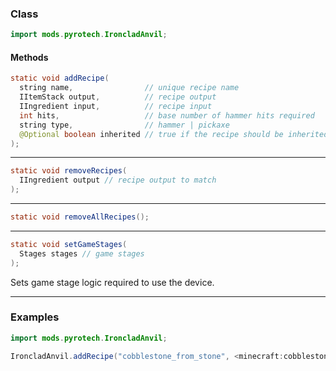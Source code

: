 
### Class

```java
import mods.pyrotech.IroncladAnvil;
```

#### Methods

```java
static void addRecipe(
  string name,                // unique recipe name
  IItemStack output,          // recipe output
  IIngredient input,          // recipe input
  int hits,                   // base number of hammer hits required
  string type,                // hammer | pickaxe
  @Optional boolean inherited // true if the recipe should be inherited
);
```


---


```java
static void removeRecipes(
  IIngredient output // recipe output to match
);
```


---


```java
static void removeAllRecipes();
```


---


```java
static void setGameStages(
  Stages stages // game stages
);
```

Sets game stage logic required to use the device.

---


### Examples

```java
import mods.pyrotech.IroncladAnvil;

IroncladAnvil.addRecipe("cobblestone_from_stone", <minecraft:cobblestone>, <minecraft:stone>, 8, "hammer");
```
